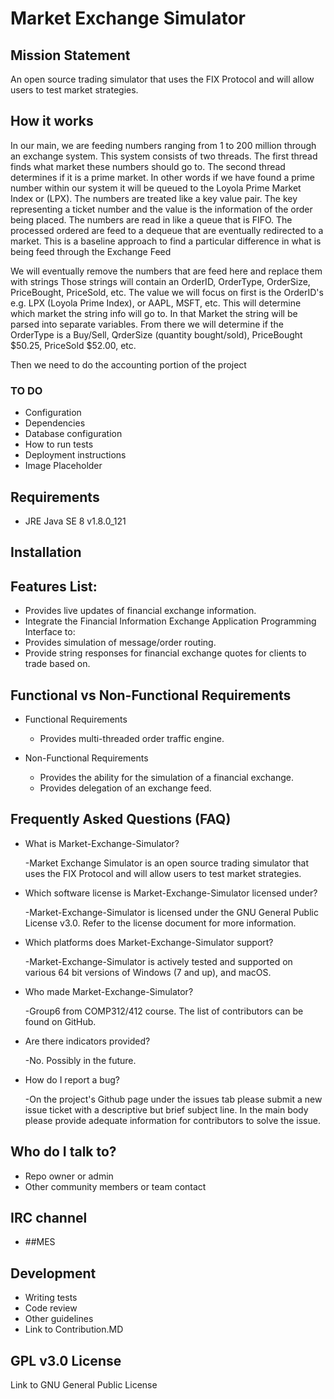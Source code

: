 # Market Exchange Simulator #

##  Mission Statement ## 
An open source trading simulator that uses the FIX Protocol and will allow users to test market strategies.

## How it works ## 
In our main, we are feeding numbers ranging from 1 to 200 million through an exchange system. This system consists of two threads. The first thread finds what market these numbers should go to. The second thread determines if it is a prime market. In other words if we have found a prime number within our system it will be queued to the Loyola Prime Market Index or (LPX). The numbers are treated like a key value pair. The key representing a ticket number and the value is the information of the order being placed. The numbers are read in like a queue that is FIFO. The processed ordered are feed to a dequeue that are eventually redirected to a market. This is a baseline approach to find a particular difference in what is being feed through the Exchange Feed

We will eventually remove the numbers that are feed here and replace them with strings
Those strings will contain an OrderID, OrderType, OrderSize, PriceBought, PriceSold, etc.
The value we will focus on first is the OrderID's e.g. LPX (Loyola Prime Index), or AAPL, MSFT, etc. This will determine which market the string info will go to. In that Market the string will be parsed into separate variables. From there we will determine if the OrderType is a Buy/Sell, QrderSize (quantity bought/sold), PriceBought $50.25, PriceSold $52.00, etc.

Then we need to do the accounting portion of the project



### TO DO ###

* Configuration
* Dependencies
* Database configuration
* How to run tests
* Deployment instructions
* Image Placeholder

## Requirements ## 

* JRE Java SE 8 v1.8.0_121

	
## Installation ##







## Features List: ##

* Provides live updates of financial exchange information.
* Integrate the Financial Information Exchange Application Programming Interface to:
* Provides simulation of message/order routing.
* Provide string responses for financial exchange quotes for clients to trade based on.

## Functional vs Non-Functional Requirements ##

* Functional Requirements
	- Provides multi-threaded order traffic engine.
		
* Non-Functional Requirements
	- Provides the ability for the simulation of a financial exchange.
	- Provides delegation of an exchange feed.

## Frequently Asked Questions (FAQ) ##
* What is Market-Exchange-Simulator?

	-Market Exchange Simulator is an open source trading simulator that uses the FIX Protocol 	and will allow users to test market strategies.

* Which software license is Market-Exchange-Simulator licensed under?

	-Market-Exchange-Simulator is licensed under the GNU General Public License v3.0. Refer to 	the license document for more information.

* Which platforms does Market-Exchange-Simulator support?

	-Market-Exchange-Simulator is actively tested and supported on various 64 bit versions of 	Windows (7 and up), 	and macOS.

* Who made Market-Exchange-Simulator? 

	-Group6 from COMP312/412 course. The list of contributors can be found on GitHub.

* Are there indicators provided? 	
	
	-No. Possibly in the future.

* How do I report a bug?	
	
	-On the project's Github page under the issues tab please submit a new issue ticket with a 	descriptive but brief subject line. In the main body please provide adequate information
	for contributors to solve the issue.

## Who do I talk to? ##

* Repo owner or admin
* Other community members or team contact


## IRC channel ##
* ##MES

## Development ##

* Writing tests
* Code review
* Other guidelines
* Link to Contribution.MD

## GPL v3.0 License ## 
Link to GNU General Public License